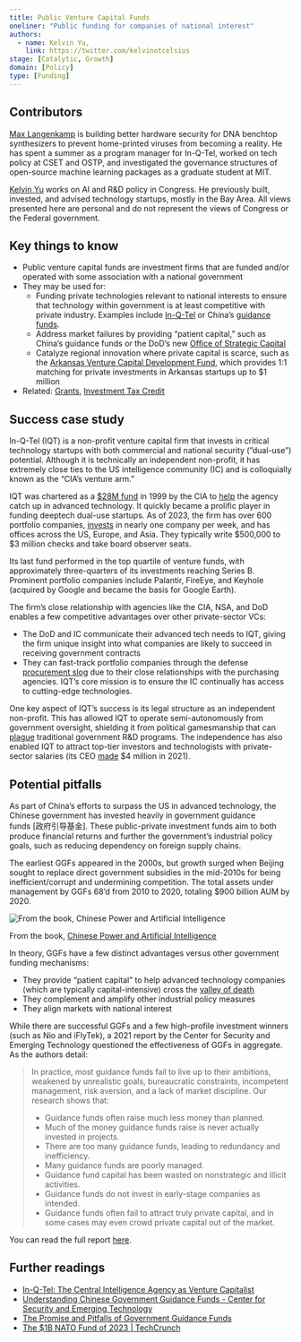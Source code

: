 ```yaml
---
title: Public Venture Capital Funds
oneliner: "Public funding for companies of national interest"
authors:
  - name: Kelvin Yu,
    link: https://twitter.com/kelvinotcelsius
stage: [Catalytic, Growth]
domain: [Policy]
type: [Funding]
---
```


## Contributors

[Max Langenkamp](https://maxlangenkamp.me/) is building better hardware security for DNA benchtop synthesizers to prevent home-printed viruses from becoming a reality. He has spent a summer as a program manager for In-Q-Tel, worked on tech policy at CSET and OSTP, and investigated the governance structures of open-source machine learning packages as a graduate student at MIT.

[Kelvin Yu](https://www.kelv.me/) works on AI and R&D policy in Congress. He previously built, invested, and advised technology startups, mostly in the Bay Area. All views presented here are personal and do not represent the views of Congress or the Federal government.

## Key things to know

- Public venture capital funds are investment firms that are funded and/or operated with some association with a national government
- They may be used for:
  - Funding private technologies relevant to national interests to ensure that technology within government is at least competitive with private industry. Examples include [In-Q-Tel](https://www.iqt.org/) or China’s [guidance funds](https://cset.georgetown.edu/publication/understanding-chinese-government-guidance-funds/).
  - Address market failures by providing “patient capital,” such as China’s guidance funds or the DoD’s new [Office of Strategic Capital](https://www.cto.mil/osc/#:~:text=aims%20to%20offer%20%E2%80%9C-,patient%20capital,-%E2%80%9D%20to%20investors%20and)
  - Catalyze regional innovation where private capital is scarce, such as the [Arkansas Venture Capital Development Fund](https://adfa.arkansas.gov/program/arkansas-risk-capital-matching-fund), which provides 1:1 matching for private investments in Arkansas startups up to $1 million
- Related: [Grants](Grants%20637d2126a6274b66bfda1a57e8c2119e.md), [Investment Tax Credit](Investment%20Tax%20Credit%207c0c5c9fcbff4a7d8981e1b94e1feb2b.md)

## Success case study

In-Q-Tel (IQT) is a non-profit venture capital firm that invests in critical technology startups with both commercial and national security (”dual-use”) potential. Although it is technically an independent non-profit, it has extremely close ties to the US intelligence community (IC) and is colloquially known as the “CIA’s venture arm.”

IQT was chartered as a [$28M fund](https://www.computerworld.com/article/2584117/study--cia-s-in-q-tel--worth-the-risk-.html#:~:text=February%201999%20with-,%2428%20million,-in%20venture%20capital) in 1999 by the CIA to [help](https://web.archive.org/web/20230419114244/https://www.npr.org/sections/alltechconsidered/2012/07/16/156839153/in-q-tel-the-cias-tax-funded-player-in-silicon-valley#:~:text=Its%20purpose%20was%20to%20help%20the%20CIA%20catch%20up%20with%20technology) the agency catch up in advanced technology. It quickly became a prolific player in funding deeptech dual-use startups. As of 2023, the firm has over 600 portfolio companies, [invests](https://www.iqt.org/how-we-work/#:~:text=in%20our%20portfolio.-,Every%20%241%20invested%20by%20In%2DQ%2DTel%20leverages%20%2444%20in%20private%20sector%20investment.,-Bringing%20Near%2DReady) in nearly one company per week, and has offices across the US, Europe, and Asia. They typically write $500,000 to $3 million checks and take board observer seats.

Its last fund performed in the top quartile of venture funds, with approximately three-quarters of its investments reaching Series B. Prominent portfolio companies include Palantir, FireEye, and Keyhole (acquired by Google and became the basis for Google Earth).

The firm’s close relationship with agencies like the CIA, NSA, and DoD enables a few competitive advantages over other private-sector VCs:

- The DoD and IC communicate their advanced tech needs to IQT, giving the firm unique insight into what companies are likely to succeed in receiving government contracts
- They can fast-track portfolio companies through the defense [procurement slog](https://www.niskanencenter.org/defense-contracting-is-broken-heres-how-to-fix-it/) due to their close relationships with the purchasing agencies. IQT’s core mission is to ensure the IC continually has access to cutting-edge technologies.

One key aspect of IQT’s success is its legal structure as an independent non-profit. This has allowed IQT to operate semi-autonomously from government oversight, shielding it from political gamesmanship that can [plague](https://www.foreignaffairs.com/reviews/capsule-review/1991-12-01/technology-pork-barrel#:~:text=American%20political%20institutions%20introduce%20predictable%2C%20systematic%20biases%20into%20R%26D%20programs%20so%20that%2C%20on%20balance%2C%20government%20projects%20will%20be%20susceptible%20to%20performance%20underruns%20and%20cost%20overruns) traditional government R&D programs. The independence has also enabled IQT to attract top-tier investors and technologists with private-sector salaries (its CEO [made](https://projects.propublica.org/nonprofits/organizations/522149962) $4 million in 2021).

## Potential pitfalls

As part of China’s efforts to surpass the US in advanced technology, the Chinese government has invested heavily in government guidance funds [政府引导基金]. These public-private investment funds aim to both produce financial returns and further the government’s industrial policy goals, such as reducing dependency on foreign supply chains.

The earliest GGFs appeared in the 2000s, but growth surged when Beijing sought to replace direct government subsidies in the mid-2010s for being inefficient/corrupt and undermining competition. The total assets under management by GGFs 68’d from 2010 to 2020, totaling $900 billion AUM by 2020.

![From the book, [Chinese Power and Artificial Intelligence](https://www.taylorfrancis.com/books/edit/10.4324/9781003212980/chinese-power-artificial-intelligence-william-hannas-huey-meei-chang)](https://remnote-user-data.s3.amazonaws.com/p9cvj51Itm19lZonPUJzRQmZQQpcbjkidbom84mGTBgkcRMOwHdsGobUbB55RFESfHCMq2t3A-QGt6pN4Uj9ErOfFePnmsRGInvSK0qKv41bsz2r5vIyUHlLydJnCfPE.png)

From the book, [Chinese Power and Artificial Intelligence](https://www.taylorfrancis.com/books/edit/10.4324/9781003212980/chinese-power-artificial-intelligence-william-hannas-huey-meei-chang)

In theory, GGFs have a few distinct advantages versus other government funding mechanisms:

- They provide “patient capital” to help advanced technology companies (which are typically capital-intensive) cross the [valley of death](https://www.pwc.no/en/bridging-the-technological-valley-of-death.html)
- They complement and amplify other industrial policy measures
- They align markets with national interest

While there are successful GGFs and a few high-profile investment winners (such as Nio and iFlyTek), a 2021 report by the Center for Security and Emerging Technology questioned the effectiveness of GGFs in aggregate. As the authors detail:

> In practice, most guidance funds fail to live up to their ambitions, weakened by unrealistic goals, bureaucratic constraints, incompetent management, risk aversion, and a lack of market discipline. Our research shows that:
>
> - Guidance funds often raise much less money than planned.
> - Much of the money guidance funds raise is never actually invested in projects.
> - There are too many guidance funds, leading to redundancy and inefficiency.
> - Many guidance funds are poorly managed.
> - Guidance fund capital has been wasted on nonstrategic and illicit activities.
> - Guidance funds do not invest in early-stage companies as intended.
> - Guidance funds often fail to attract truly private capital, and in some cases may even crowd private capital out of the market.

You can read the full report [here](https://cset.georgetown.edu/publication/understanding-chinese-government-guidance-funds/).

## Further readings

- [In-Q-Tel: The Central Intelligence Agency as Venture Capitalist](https://scholarlycommons.law.northwestern.edu/njilb/vol33/iss3/4/)
- [Understanding Chinese Government Guidance Funds - Center for Security and Emerging Technology](https://cset.georgetown.edu/publication/understanding-chinese-government-guidance-funds/)
- [The Promise and Pitfalls of Government Guidance Funds](https://papers.ssrn.com/sol3/papers.cfm?abstract_id=4200771)
- [The $1B NATO Fund of 2023 | TechCrunch](https://techcrunch.com/2023/08/01/nato-announces-1b-fund-to-back-startups-supporting-safety-freedom-and-human-empowerment/)
